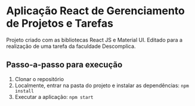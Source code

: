 # Aplicação React de Gerenciamento de Projetos e Tarefas

Projeto criado com as bibliotecas React JS e Material UI. Editado para a realização de uma tarefa da faculdade Descomplica.

## Passo-a-passo para execução

1. Clonar o repositório
2. Localmente, entrar na pasta do projeto e instalar as dependências:
   `
   npm install
   `
3. Executar a aplicação:
   `
   npm start
   `

